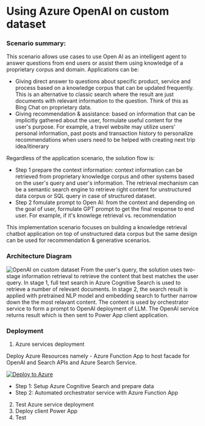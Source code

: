 # Using Azure OpenAI on custom dataset
### Scenario summary:
This scenario allows use cases to use Open AI as an intelligent agent to answer questions from end users or assist them using knowledge of a proprietary corpus and domain.
Applications can be: 
- Giving direct answer to questions about specific product, service and process based on a knowledge corpus that can be updated frequently. This is an alternative to classic search where the result are just documents with relevant information to the question. Think of this as Bing Chat on proprietary data.
- Giving recommendation & assistance: based on information that can be implicitly gathered about the user, formulate useful content for the user's purpose. For example, a travel website may utilize users' personal information, past posts and transaction history to personalize recommendations when users need to be helped with creating next trip idea/itinerary

Regardless of the application scenario, the solution flow is:
- Step 1 prepare the context information: context information can be retrieved from proprietary knowledge corpus and other systems based on the user's query and user's information. The retrieval mechanism can be a semantic search engine to retrieve right content for unstructured data corpus or SQL query in case of structured dataset.
- Step 2 fomulate prompt to Open AI: from the context and depending on the goal of user, formulate GPT prompt to get the final response to end user. For example, if it's knowlege retrieval vs. recommendation

This implementation scenario focuses on building a knowledge retrieval chatbot application on top of unstructured data corpus but the same design can be used for recommendation & generative scenarios.

### Architecture Diagram
![OpenAI on custom dataset](../../documents/media/openaioncustomdataset.png)
From the user's query, the solution uses two-stage information retrieval to retrieve the content that best matches the user query. 
In stage 1, full text search in Azure Cognitive Search is used to retrieve a number of relevant documents. In stage 2, the search result is applied with pretrained NLP model and embedding search to further narrow down the the most relavant content. The content is used by orchestrator service to form a prompt to OpenAI deployment of LLM. The OpenAI service returns result which is then sent to Power App client application.
### Deployment

1. Azure services deployment

Deploy Azure Resources namely - Azure Function App to host facade for OpenAI and Search APIs and Azure Search Service. 


[![Deploy to Azure](https://aka.ms/deploytoazurebutton)](https://portal.azure.com/#create/Microsoft.Template/uri/https%3A%2F%2Fraw.githubusercontent.com%2Fanildwarepo%2FPurview-ADB-Lineage-Solution-Accelerator%2Frelease%2F2.1%2Fassets%2Flineage-setup%2Fpurview-lineage-accelerator-template-no-dnszone.json)


- Step 1: Setup Azure Cognitive Search and prepare data
- Step 2: Automated orchestrator service with Azure Function App
2. Test Azure service deployment
3. Deploy client Power App
4. Test

